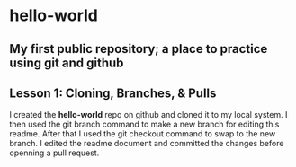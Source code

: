 # hello-world
## My first public repository; a place to practice using git and github

## Lesson 1: Cloning, Branches, & Pulls
I created the **hello-world** repo on github and cloned it to my local system.
I then used the git branch command to make a new branch for editing this readme.
After that I used the git checkout command to swap to the new branch.
I edited the readme document and committed the changes before openning a pull request.

